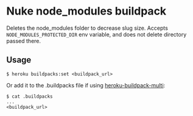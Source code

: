 # Nuke node_modules buildpack

Deletes the node_modules folder to decrease slug size. Accepts `NODE_MODULES_PROTECTED_DIR` env variable, and
does not delete directory passed there.

## Usage

    $ heroku buildpacks:set <buildpack_url>

Or add it to the .buildpacks file if using [heroku-buildpack-multi](https://github.com/ddollar/heroku-buildpack-multi):

    $ cat .buildpacks
    ...
    <buildpack_url>

